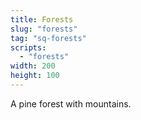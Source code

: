 ```yaml
---
title: Forests
slug: "forests"
tag: "sq-forests"
scripts:
  - "forests"
width: 200
height: 100
---
```


A pine forest with mountains.
